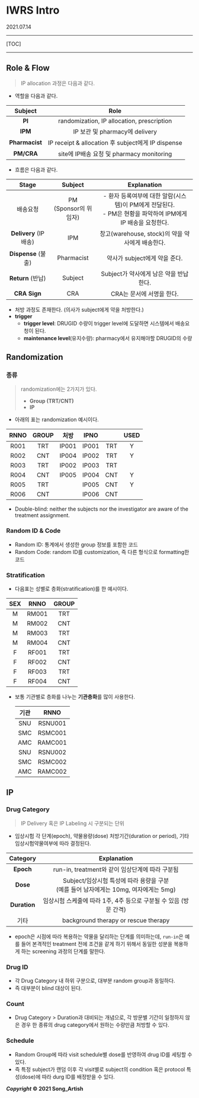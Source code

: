# IWRS Intro

2021.07.14

---

[TOC]

---



## Role & Flow

> IP allocation 과정은 다음과 같다.

- 역할을 다음과 같다.

|    Subject     |                        Role                        |
| :------------: | :------------------------------------------------: |
|     **PI**     |     randomization, IP allocation, prescription     |
|    **IPM**     |           IP 보관 및 pharmacy에 delivery           |
| **Pharmacist** | IP receipt & allocation 후 subject에게 IP dispense |
|   **PM/CRA**   |     site에 IP배송 요청 및 pharmacy monitoring      |

- 흐름은 다음과 같다.

|         Stage         |          Subject           |                         Explanation                          |
| :-------------------: | :------------------------: | :----------------------------------------------------------: |
|       배송요청        | PM<br />(Sponsor의 위임자) | - 환자 등록여부에 대한 알람(시스템)이 PM에게 전달된다.<br />- PM은 현황을 파악하여 IPM에게 IP 배송을 요청한다. |
| **Delivery** (IP배송) |            IPM             |       창고(warehouse, stock)의 약을 약사에게 배송한다.       |
|  **Dispense** (불출)  |         Pharmacist         |                약사가 subject에게 약을 준다.                 |
|   **Return** (반납)   |          Subject           |            Subject가 약사에게 남은 약을 반납한다.            |
|     **CRA Sign**      |            CRA             |                  CRA는 문서에 서명을 한다.                   |

- 처방 과정도 존재한다. (의사가 subject에게 약을 처방한다.)
- **trigger**
  - **trigger level**: DRUGID 수량이 trigger level에 도달하면 시스템에서 배송요청이 된다.
  - **maintenance level**(유지수량): pharmacy에서 유지해야할 DRUGID의 수량



## Randomization

### 종류

> randomization에는 2가지가 있다.
>
> - **Group (TRT/CNT)**
> - **IP**

- 아래의 표는 randomization 예시이다.

| RNNO | GROUP | 처방  | IPNO  |      | USED |
| :--: | :---: | :---: | :---: | :--: | :--: |
| R001 |  TRT  | IP001 | IP001 | TRT  |  Y   |
| R002 |  CNT  | IP004 | IP002 | TRT  |  Y   |
| R003 |  TRT  | IP002 | IP003 | TRT  |      |
| R004 |  CNT  | IP005 | IP004 | CNT  |  Y   |
| R005 |  TRT  |       | IP005 | CNT  |  Y   |
| R006 |  CNT  |       | IP006 | CNT  |      |

- Double-blind: neither the subjects nor the investigator are aware of the treatment assignment.

### Random ID & Code

- Random ID: 통계에서 생성한 group 정보를 포함한 코드
- Random Code: random ID를 customization, 즉 다른 형식으로 formatting한 코드

### Stratification

- 다음표는 성별로 층화(stratification)를 한 예시이다.

| SEX  | RNNO  | GROUP |
| :--: | :---: | :---: |
|  M   | RM001 |  TRT  |
|  M   | RM002 |  CNT  |
|  M   | RM003 |  TRT  |
|  M   | RM004 |  CNT  |
|  F   | RF001 |  TRT  |
|  F   | RF002 |  CNT  |
|  F   | RF003 |  TRT  |
|  F   | RF004 |  CNT  |

- 보통 기관별로 층화를 나누는 **기관층화**를 많이 사용한다.

  | 기관 |  RNNO   |
  | :--: | :-----: |
  | SNU  | RSNU001 |
  | SMC  | RSMC001 |
  | AMC  | RAMC001 |
  | SNU  | RSNU002 |
  | SMC  | RSMC002 |
  | AMC  | RAMC002 |

  



## IP

### Drug Category

> IP Delivery 혹은 IP Labeling 시 구분되는 단위

- 임상시험 각 단계(epoch), 약물용량(dose) 처방기간(duration or period), 기타 임상시험약물여부에 따라 결정된다.

|   Category   |                         Explanation                          |
| :----------: | :----------------------------------------------------------: |
|  **Epoch**   |       run-in, treatment와 같이 임상단계에 따라 구분됨        |
|   **Dose**   | Subject/임상시험 특성에 따라 용량을 구분<br />(예를 들어 남자에게는 10mg, 여자에게는 5mg) |
| **Duration** | 임상시험 스케줄에 따라 1주, 4주 등으로 구분될 수 있음 (방문 간격) |
|     기타     |             background therapy or rescue therapy             |

- epoch은 시점에 따라 복용하는 약물을 달리하는 단계를 의미하는데, `run-in`은 예를 들어 본격적인 treatment 전에 조건을 같게 하기 위해서 동일한 성분을 복용하게 하는 screening 과정의 단계를 말한다.

### Drug ID

- 각 Drug Category 내 하위 구분으로, 대부분 random group과 동일하다.
- 즉 대부분이 blind 대상이 된다.

### Count

- Drug Category > Duration과 대비되는 개념으로, 각 방문별 기간이 일정하지 않은 경우 한 종류의 drug category에서 원하는 수량만큼 처방할 수 있다.

### Schedule

- Random Group에 따라 visit schedule별 dose를 반영하여 drug ID를 세팅할 수 있다.
- 즉 특정 subject가 랜덤 이후 각 visit별로 subject의 condition 혹은 protocol 특성(dose)에 따라 durg ID를 배정받을 수 있다.



***Copyright* © 2021 Song_Artish**